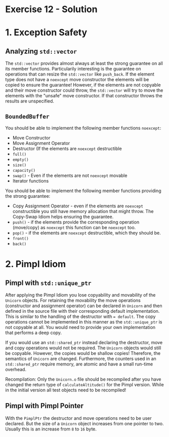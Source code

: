 # Exercise 12 - Solution

# 1. Exception Safety

## Analyzing `std::vector`

The `std::vector` provides almost always at least the strong guarantee on all its member functions. Particularily interesting is the guarantee on operations that can resize the `std::vector` like `push_back`. If the element type does not have a `noexcept` move constructor the elements will be copied to ensure the guarantee! However, if the elements are not copyable and their move constructor could throw, the `std::vector` will try to move the elements with the "unsafe" move constructor. If that constructor throws the results are unspecified.

## `BoundedBuffer`

You should be able to implement the following member functions `noexcept`:

* Move Constructor
* Move Assignment Operator
* Destructor (If the elements are `noexcept` destructible
* `full()`
* `empty()`
* `size()`
* `capacity()`
* `swap()` - Even if the elements are not `noexcept` movable
* Iterator functions

You should be able to implement the following member functions providing the strong guarantee:
* Copy Assignment Operator - even if the elements are `noexcept` constructible you still have memory allocation that might throw. The Copy-Swap Idiom helps ensuring the guarantee.
* `push()` - if the elements provide the corresponding operation (move/copy) as `noexcept` this function can be `noexcept` too.
* `pop()` - if the elements are `noexcept` destructible, which they should be.
* `front()`
* `back()`



# 2. Pimpl Idiom

## Pimpl with `std::unique_ptr`

After applying the Pimpl Idiom you lose copyability and movability of the `Unicorn` objects. For retaining the movability the move operations (constructor and assignment operator) can be declared in `Unicorn` and then defined in the source file with their corresponding default implementation. This is similar to the handling of the destructor with `= default`. The copy operations cannot be implemented in this manner as the `std::unique_ptr` is not copyable at all. You would need to provide your own implementation that performs a deep copy.

If you would use an `std::shared_ptr` instead declaring the destructor, move and copy operations would not be required. The `Unicorn` objects would still be copyable. However, the copies would be shallow copies! Therefore, the semantics of `Unicorn` are changed. Furthermore, the counters used in an `std::shared_ptr` require memory, are atomic and have a small run-time overhead.

Recompilation: Only the `Unicorn.o` file should be recompiled after you have changed the return type of `calculateAltitude()` for the Pimpl version. While in the initial version all test objects need to be recompiled!

## Pimpl with Pimpl Pointer

With the `PimplPtr` the destructor and move operations need to be user declared. But the size of a `Unicorn` object increases from one pointer to two. Usually this is an increase from `8` to `16` byte.